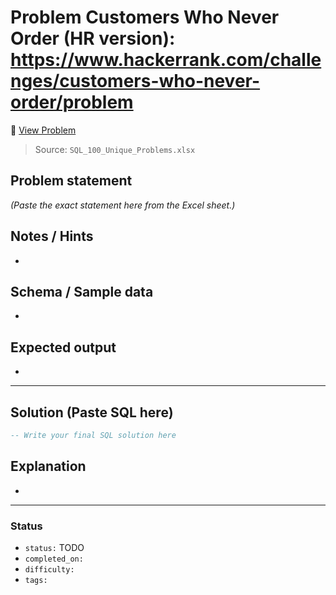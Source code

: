 # Problem Customers Who Never Order (HR version): https://www.hackerrank.com/challenges/customers-who-never-order/problem

🔗 [View Problem](https://www.hackerrank.com/challenges/customers-who-never-order/problem)

> Source: `SQL_100_Unique_Problems.xlsx`

## Problem statement
*(Paste the exact statement here from the Excel sheet.)*

## Notes / Hints
- 

## Schema / Sample data
- 

## Expected output
- 

---

## Solution (Paste SQL here)
```sql
-- Write your final SQL solution here
```

## Explanation
- 

---

### Status
- `status:` TODO
- `completed_on:` 
- `difficulty:` 
- `tags:` 
